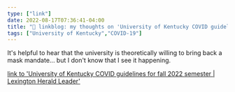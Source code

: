 ```yaml
---
type: ["link"]
date: 2022-08-17T07:36:41-04:00
title: "🔗 linkblog: my thoughts on 'University of Kentucky COVID guidelines for fall 2022 semester | Lexington Herald Leader'"
tags: ["University of Kentucky","COVID-19"]
---
```

It's helpful to hear that the university is theoretically willing to bring back a mask mandate... but I don't know that I see it happening.
 

[link to 'University of Kentucky COVID guidelines for fall 2022 semester | Lexington Herald Leader'](https://www.kentucky.com/news/local/education/article263726358.html)
